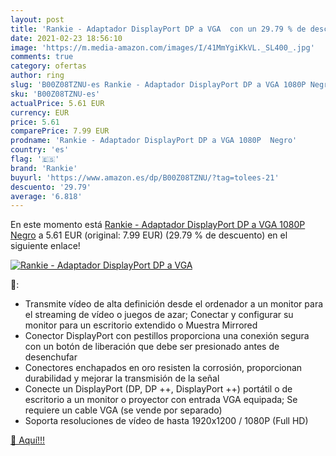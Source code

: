 ```yaml
---
layout: post
title: 'Rankie - Adaptador DisplayPort DP a VGA  con un 29.79 % de descuento'
date: 2021-02-23 18:56:10
image: 'https://m.media-amazon.com/images/I/41MmYgiKkVL._SL400_.jpg'
comments: true
category: ofertas
author: ring
slug: 'B00Z08TZNU-es Rankie - Adaptador DisplayPort DP a VGA 1080P Negro'
sku: 'B00Z08TZNU-es'
actualPrice: 5.61 EUR
currency: EUR
price: 5.61
comparePrice: 7.99 EUR
prodname: 'Rankie - Adaptador DisplayPort DP a VGA 1080P  Negro'
country: 'es'
flag: '🇪🇸'
brand: 'Rankie'
buyurl: 'https://www.amazon.es/dp/B00Z08TZNU/?tag=tolees-21'
descuento: '29.79'
average: '6.818'
---
```


En este momento está [Rankie - Adaptador DisplayPort DP a VGA 1080P  Negro](https://www.amazon.es/dp/B00Z08TZNU/?tag=tolees-21) a 5.61 EUR (original: 7.99 EUR) (29.79 %  de descuento) en el siguiente enlace!

[![Rankie - Adaptador DisplayPort DP a VGA ](https://m.media-amazon.com/images/I/41MmYgiKkVL._SL400_.jpg)](https://www.amazon.es/dp/B00Z08TZNU/?tag=tolees-21)

🔎:

- Transmite vídeo de alta definición desde el ordenador a un monitor para el streaming de vídeo o juegos de azar; Conectar y configurar su monitor para un escritorio extendido o Muestra Mirrored
- Conector DisplayPort con pestillos proporciona una conexión segura con un botón de liberación que debe ser presionado antes de desenchufar
- Conectores enchapados en oro resisten la corrosión, proporcionan durabilidad y mejorar la transmisión de la señal
- Conecte un DisplayPort (DP, DP ++, DisplayPort ++) portátil o de escritorio a un monitor o proyector con entrada VGA equipada; Se requiere un cable VGA (se vende por separado)
- Soporta resoluciones de vídeo de hasta 1920x1200 / 1080P (Full HD)

[🛒 Aquí!!!](https://www.amazon.es/dp/B00Z08TZNU/?tag=tolees-21)
